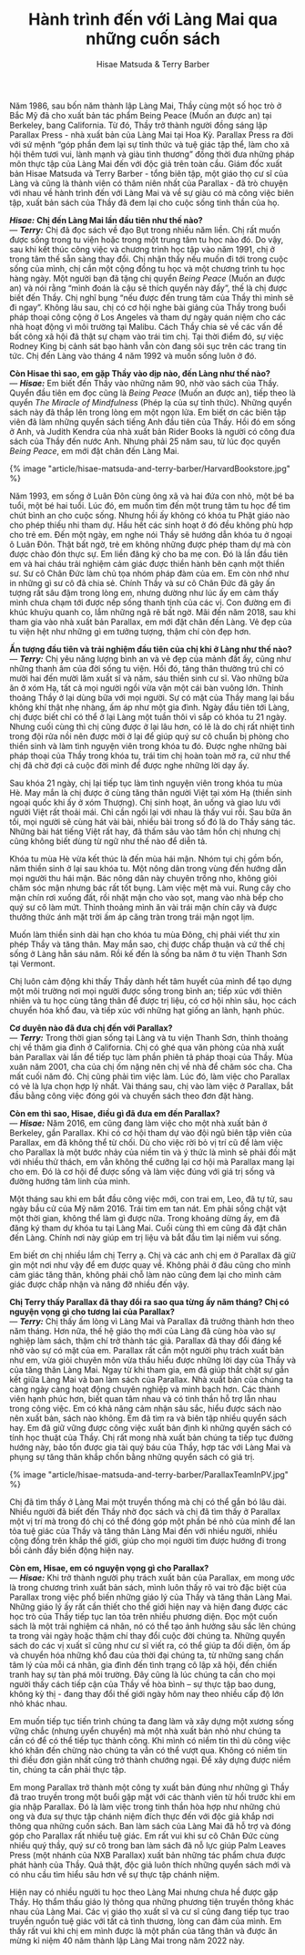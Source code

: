 ﻿---
title: Hành trình đến với Làng Mai qua những cuốn sách
author: Hisae Matsuda & Terry Barber
---

<p class="editors-preface">Năm 1986, sau bốn năm thành lập Làng Mai, Thầy cùng một số học trò ở Bắc Mỹ đã cho xuất bản tác phẩm Being Peace (Muốn an được an) tại Berkeley, bang California. Từ đó, Thầy trở thành người đồng sáng lập Parallax Press - nhà xuất bản của Làng Mai tại Hoa Kỳ. Parallax Press ra đời với sứ mệnh “góp phần đem lại sự tỉnh thức và tuệ giác tập thể, làm cho xã hội thêm tươi vui, lành mạnh và giàu tình thương” đồng thời đưa những pháp môn thực tập của Làng Mai đến với độc giả trên toàn cầu. Giám đốc xuất bản Hisae Matsuda và Terry Barber - tổng biên tập, một giáo thọ cư sĩ của Làng và cũng là thành viên có thâm niên nhất của Parallax - đã trò chuyện với nhau về hành trình đến với Làng Mai và về sự giàu có mà công việc biên tập, xuất bản sách của Thầy đã đem lại cho cuộc sống tinh thần của họ.</p>

***Hisae:*** **Chị đến Làng Mai lần đầu tiên như thế nào?**  
— ***Terry:*** Chị đã đọc sách về đạo Bụt trong nhiều năm liền. Chị rất muốn được sống trong tu viện hoặc trong một trung tâm tu học nào đó. Do vậy, sau khi kết thúc công việc và chương trình học tập vào năm 1991, chị ở trong tâm thế sẵn sàng thay đổi. Chị nhận thấy nếu muốn đi tới trong cuộc sống của mình, chị cần một cộng đồng tu học và một chương trình tu học hàng ngày. Một người bạn đã tặng chị quyển *Being Peace* (Muốn an được an) và nói rằng “mình đoán là cậu sẽ thích quyển này đấy”, thế là chị được biết đến Thầy. Chị nghĩ bụng “nếu được đến trung tâm của Thầy thì mình sẽ đi ngay”. Không lâu sau, chị có cơ hội nghe bài giảng của Thầy trong buổi pháp thoại công cộng ở Los Angeles và tham dự ngày quán niệm cho các nhà hoạt động vì môi trường tại Malibu. Cách Thầy chia sẻ về các vấn đề bất công xã hội đã thật sự chạm vào trái tim chị. Tại thời điểm đó, sự việc Rodney King bị cảnh sát bạo hành vẫn còn đang sôi sục trên các trang tin tức. Chị đến Làng vào tháng 4 năm 1992 và muốn sống luôn ở đó. 

**Còn Hisae thì sao, em gặp Thầy vào dịp nào, đến Làng như thế nào?**  
— ***Hisae:*** Em biết đến Thầy vào những năm 90, nhờ vào sách của Thầy. Quyển đầu tiên em đọc cũng là *Being Peace* (Muốn an được an), tiếp theo là quyển *The Miracle of Mindfulness* (Phép lạ của sự tỉnh thức). Những quyển sách này đã thắp lên trong lòng em một ngọn lửa. Em biết ơn các biên tập viên đã làm những quyển sách tiếng Anh đầu tiên của Thầy. Hồi đó em sống ở Anh, và Judith Kendra của nhà xuất bản Rider Books là người có công đưa sách của Thầy đến nước Anh. Nhưng phải 25 năm sau, từ lúc đọc quyển *Being Peace*, em mới đặt chân đến Làng Mai. 

{% image "article/hisae-matsuda-and-terry-barber/HarvardBookstore.jpg" %}

Năm 1993, em sống ở Luân Đôn cùng ông xã và hai đứa con nhỏ, một bé ba tuổi, một bé hai tuổi. Lúc đó, em muốn tìm đến một trung tâm tu học để tìm chút bình an cho cuộc sống. Nhưng hồi ấy không có khóa tu Phật giáo nào cho phép thiếu nhi tham dự. Hầu hết các sinh hoạt ở đó đều không phù hợp cho trẻ em. Đến một ngày, em nghe nói Thầy sẽ hướng dẫn khóa tu ở ngoại ô Luân Đôn. Thật bất ngờ, trẻ em không những được phép tham dự mà còn được chào đón thực sự. Em liền đăng ký cho ba mẹ con. Đó là lần đầu tiên em và hai cháu trải nghiệm cảm giác được thiền hành bên cạnh một thiền sư. Sư cô Chân Đức làm chủ tọa nhóm pháp đàm của em. Em còn nhớ như in những gì sư cô đã chia sẻ. Chính Thầy và sư cô Chân Đức đã gây ấn tượng rất sâu đậm trong lòng em, nhưng dường như lúc ấy em cảm thấy mình chưa chạm tới được nếp sống thanh tịnh của các vị. Con đường em đi khúc khuỷu quanh co, lắm những ngã rẽ bất ngờ. Mãi đến năm 2018, sau khi tham gia vào nhà xuất bản Parallax, em mới đặt chân đến Làng. Vẻ đẹp của tu viện hệt như những gì em tưởng tượng, thậm chí còn đẹp hơn. 

**Ấn tượng đầu tiên và trải nghiệm đầu tiên của chị khi ở Làng như thế nào?**  
— ***Terry:*** Chị yêu năng lượng bình an và vẻ đẹp của mảnh đất ấy, cũng như những thanh âm của đời sống tu viện. Hồi đó, tăng thân thường trú chỉ có mười hai đến mười lăm xuất sĩ và năm, sáu thiền sinh cư sĩ. Vào những bữa ăn ở xóm Hạ, tất cả mọi người ngồi vừa vặn một cái bàn vuông lớn. Thỉnh thoảng Thầy ở lại dùng bữa với mọi người. Sự có mặt của Thầy mang lại bầu không khí thật nhẹ nhàng, ấm áp như một gia đình. Ngày đầu tiên tới Làng, chị được biết chỉ có thể ở lại Làng một tuần thôi vì sắp có khóa tu 21 ngày. Nhưng cuối cùng thì chị cũng được ở lại lâu hơn, có lẽ là do chị rất nhiệt tình trong đội rửa nồi nên được mời ở lại để giúp quý sư cô chuẩn bị phòng cho thiền sinh và làm tình nguyện viên trong khóa tu đó. Được nghe những bài pháp thoại của Thầy trong khóa tu, trái tim chị hoàn toàn mở ra, cứ như thể chị đã chờ đợi cả cuộc đời mình để được nghe những lời dạy ấy. 

Sau khóa 21 ngày, chị lại tiếp tục làm tình nguyện viên trong khóa tu mùa Hè. May mắn là chị được ở cùng tăng thân người Việt tại xóm Hạ (thiền sinh ngoại quốc khi ấy ở xóm Thượng). Chị sinh hoạt, ăn uống và giao lưu với người Việt rất thoải mái. Chỉ cần ngồi lại với nhau là thấy vui rồi. Sau bữa ăn tối, mọi người sẽ cùng hát vài bài, nhiều bài trong số đó là do Thầy sáng tác. Những bài hát tiếng Việt rất hay, đã thấm sâu vào tâm hồn chị nhưng chị cũng không biết dùng từ ngữ như thế nào để diễn tả. 

Khóa tu mùa Hè vừa kết thúc là đến mùa hái mận. Nhóm tụi chị gồm bốn, năm thiền sinh ở lại sau khóa tu. Một nông dân trong vùng đến hướng dẫn mọi người thu hái mận. Bác nông dân này chuyên trồng nho, không giỏi chăm sóc mận nhưng bác rất tốt bụng. Làm việc mệt mà vui. Rung cây cho mận chín rơi xuống đất, rồi nhặt mận cho vào sọt, mang vào nhà bếp cho quý sư cô làm mứt. Thỉnh thoảng mình ăn vài trái mận chín cây và được thưởng thức ánh mặt trời ấm áp căng tràn trong trái mận ngọt lịm. 

Muốn làm thiền sinh dài hạn cho khóa tu mùa Đông, chị phải viết thư xin phép Thầy và tăng thân. May mắn sao, chị được chấp thuận và cứ thế chị sống ở Làng hẳn sáu năm. Rồi kế đến là sống ba năm ở tu viện Thanh Sơn tại Vermont.

Chị luôn cảm động khi thấy Thầy dành hết tâm huyết của mình để tạo dựng một môi trường nơi mọi người được sống trong bình an; tiếp xúc với thiên nhiên và tu học cùng tăng thân để được trị liệu, có cơ hội nhìn sâu, học cách chuyển hóa khổ đau, và tiếp xúc với những hạt giống an lành, hạnh phúc.

**Cơ duyên nào đã đưa chị đến với Parallax?**  
— ***Terry:*** Trong thời gian sống tại Làng và tu viện Thanh Sơn, thỉnh thoảng chị về thăm gia đình ở California. Chị có ghé qua văn phòng của nhà xuất bản Parallax vài lần để tiếp tục làm phần phiên tả pháp thoại của Thầy. Mùa xuân năm 2001, cha của chị ốm nặng nên chị về nhà để chăm sóc cha. Cha mất cuối năm đó. Chị cũng phải tìm việc làm. Lúc đó, làm việc cho Parallax có vẻ là lựa chọn hợp lý nhất. Vài tháng sau, chị vào làm việc ở Parallax, bắt đầu bằng công việc đóng gói và chuyển sách theo đơn đặt hàng.

**Còn em thì sao, Hisae, điều gì đã đưa em đến Parallax?**  
— ***Hisae:*** Năm 2016, em cũng đang làm việc cho một nhà xuất bản ở Berkeley, gần Parallax. Khi có cơ hội tham dự vào đội ngũ biên tập viên của Parallax, em đã không thể từ chối. Dù cho việc rời bỏ vị trí cũ để làm việc cho Parallax là một bước nhảy của niềm tin và ý thức là mình sẽ phải đối mặt với nhiều thử thách, em vẫn không thể cưỡng lại cơ hội mà Parallax mang lại cho em. Đó là cơ hội để được sống và làm việc đúng với giá trị sống và đường hướng tâm linh của mình.

Một tháng sau khi em bắt đầu công việc mới, con trai em, Leo, đã tự tử, sau ngày bầu cử của Mỹ năm 2016. Trái tim em tan nát. Em phải sống chật vật một thời gian, không thể làm gì được nữa. Trong khoảng dừng ấy, em đã đăng ký tham dự khóa tu tại Làng Mai. Cuối cùng thì em cũng đã đặt chân đến Làng. Chính nơi này giúp em trị liệu và bắt đầu tìm lại niềm vui sống. 

Em biết ơn chị nhiều lắm chị Terry ạ. Chị và các anh chị em ở Parallax đã giữ gìn một nơi như vậy để em được quay về. Không phải ở đâu cũng cho mình cảm giác tăng thân, không phải chỗ làm nào cũng đem lại cho mình cảm giác được chấp nhận và nâng đỡ nhiều đến vậy.

**Chị Terry thấy Parallax đã thay đổi ra sao qua từng ấy năm tháng? Chị có nguyện vọng gì cho tương lai của Parallax?**   
— ***Terry:*** Chị thấy ấm lòng vì Làng Mai và Parallax đã trưởng thành hơn theo năm tháng. Hơn nữa, thế hệ giáo thọ mới của Làng đã cùng hòa vào sự nghiệp làm sách, thậm chí trở thành tác giả. Parallax đã thay đổi đáng kể nhờ vào sự có mặt của em. Parallax rất cần một người phụ trách xuất bản như em, vừa giỏi chuyên môn vừa thấu hiểu được những lời dạy của Thầy và của tăng thân Làng Mai. Ngay từ khi tham gia, em đã giúp thắt chặt sự gắn kết giữa Làng Mai và ban làm sách của Parallax. Nhà xuất bản của chúng ta càng ngày càng hoạt động chuyên nghiệp và minh bạch hơn. Các thành viên hạnh phúc hơn, biết quan tâm nhau và có tinh thần hỗ trợ lẫn nhau trong công việc. Em có khả năng cảm nhận sâu sắc, hiểu được sách nào nên xuất bản, sách nào không. Em đã tìm ra và biên tập nhiều quyển sách hay. Em đã giữ vững được công việc xuất bản định kì những quyển sách có tính học thuật của Thầy. Chị rất mong nhà xuất bản chúng ta tiếp tục đường hướng này, bảo tồn được gia tài quý báu của Thầy, hợp tác với Làng Mai và phụng sự tăng thân khắp chốn bằng những quyển sách có giá trị.

{% image "article/hisae-matsuda-and-terry-barber/ParallaxTeamInPV.jpg" %}

Chị đã tìm thấy ở Làng Mai một truyền thống mà chị có thể gắn bó lâu dài. Nhiều người đã biết đến Thầy nhờ đọc sách và chị đã tìm thấy ở Parallax một vị trí mà trong đó chị có thể đóng góp một phần bé nhỏ của mình để lan tỏa tuệ giác của Thầy và tăng thân Làng Mai đến với nhiều người, nhiều cộng đồng trên khắp thế giới, giúp cho mọi người tìm được hướng đi trong bối cảnh đầy biến động hiện nay. 

**Còn em, Hisae, em có nguyện vọng gì cho Parallax?**  
— ***Hisae:*** Khi trở thành người phụ trách xuất bản của Parallax, em mong ước là trong chương trình xuất bản sách, mình luôn thấy rõ vai trò đặc biệt của Parallax trong việc phổ biến những giáo lý của Thầy và tăng thân Làng Mai. Những giáo lý ấy rất cần thiết cho thế giới hiện nay và hiện đang được các học trò của Thầy tiếp tục lan tỏa trên nhiều phương diện. Đọc một cuốn sách là một trải nghiệm cá nhân, nó có thể tạo ảnh hưởng sâu sắc lên chúng ta trong vài ngày hoặc thậm chí thay đổi cuộc đời chúng ta. Những quyển sách do các vị xuất sĩ cũng như cư sĩ viết ra, có thể giúp ta đối diện, ôm ấp và chuyển hóa những khổ đau của thời đại chúng ta, từ những sang chấn tâm lý của mỗi cá nhân, gia đình đến tình trạng cô lập xã hội, đến chiến tranh hay sự tàn phá môi trường. Đây cũng là lúc chúng ta cần cho mọi người thấy cách tiếp cận của Thầy về hòa bình – sự thực tập bao dung, không kỳ thị - đang thay đổi thế giới ngày hôm nay theo nhiều cấp độ lớn nhỏ khác nhau.  

Em muốn tiếp tục tiến trình chúng ta đang làm và xây dựng một xương sống vững chắc (nhưng uyển chuyển) mà một nhà xuất bản nhỏ như chúng ta cần có để có thể tiếp tục thành công. Khi mình có niềm tin thì dù công việc khó khăn đến chừng nào chúng ta vẫn có thể vượt qua. Không có niềm tin thì điều đơn giản nhất cũng trở thành chướng ngại. Để xây dựng được niềm tin, chúng ta cần phải thực tập. 

Em mong Parallax trở thành một công ty xuất bản đúng như những gì Thầy đã trao truyền trong một buổi gặp mặt với các thành viên từ hồi trước khi em gia nhập Parallax. Đó là làm việc trong tinh thần hòa hợp như những chú ong và đưa sự thực tập chánh niệm đích thực đến với độc giả khắp nơi thông qua những cuốn sách. Ban làm sách của Làng Mai đã hỗ trợ và đóng góp cho Parallax rất nhiều tuệ giác. Em rất vui khi sư cô Chân Đức cùng nhiều quý thầy, quý sư cô trong ban làm sách đã nỗ lực giúp Palm Leaves Press (một nhánh của NXB Parallax) xuất bản những tác phẩm chưa được phát hành của Thầy. Quả thật, độc giả luôn thích những quyển sách mới và có nhu cầu tìm hiểu sâu hơn về sự thực tập chánh niệm.

Hiện nay có nhiều người tu học theo Làng Mai nhưng chưa hề được gặp Thầy. Họ thẩm thấu giáo lý thông qua những phương tiện truyền thông khác nhau của Làng Mai. Các vị giáo thọ xuất sĩ và cư sĩ cũng đang tiếp tục trao truyền nguồn tuệ giác với tất cả tình thương, lòng can đảm của mình. Em thấy rất vui khi chị em mình được là một phần của tăng thân và được ăn mừng kỉ niệm 40 năm thành lập Làng Mai trong năm 2022 này. 